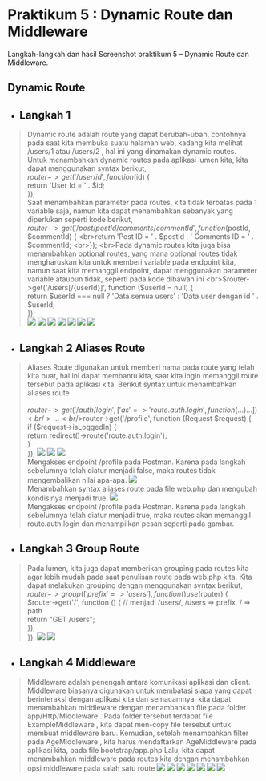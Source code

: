 # Praktikum  5 : Dynamic Route dan Middleware

Langkah-langkah dan hasil Screenshot praktikum 5 – Dynamic Route dan Middleware.
## Dynamic Route
* ## Langkah 1 
>  Dynamic route adalah route yang dapat berubah-ubah, contohnya pada saat kita membuka
suatu halaman web, kadang kita melihat /users/1 atau /users/2 , hal ini yang dinamakan
dynamic routes.
<br>Untuk menambahkan dynamic routes pada aplikasi lumen kita, kita dapat menggunakan
syntax berikut,
<br>$router->get('/user/{id}', function ($id) {
<br>return 'User Id = ' . $id;
<br>});
<br>Saat menambahkan parameter pada routes, kita tidak terbatas pada 1 variable saja, namun
kita dapat menambahkan sebanyak yang diperlukan seperti kode berikut,
<br>$router->get('/post/{postId}/comments/{commentId}', function ($postId, $commentId) {
<br>return 'Post ID = ' . $postId . ' Comments ID = ' . $commentId;
<br>});
<br>Pada dynamic routes kita juga bisa menambahkan optional routes, yang mana optional
routes tidak mengharuskan kita untuk memberi variable pada endpoint kita, namun saat kita
memanggil endpoint, dapat menggunakan parameter variable ataupun tidak, seperti pada
kode dibawah ini
<br>$router->get('/users[/{userId}]', function ($userId = null) {
<br>return $userId === null ? 'Data semua users' : 'Data user dengan id ' . $userId;
<br>});
<br>![](../Screenshoot/Modul5/1.PNG)
![](../Screenshoot/Modul5/1.1.PNG)
![](../Screenshoot/Modul5/1.2.PNG)
![](../Screenshoot/Modul5/1.2.1.PNG)
![](../Screenshoot/Modul5/1.3.PNG)
![](../Screenshoot/Modul5/1.3.1.PNG)
![](../Screenshoot/Modul5/1.3.2.PNG)

* ## Langkah 2 Aliases Route
> Aliases Route digunakan untuk memberi nama pada route yang telah kita buat, hal ini dapat
membantu kita, saat kita ingin memanggil route tersebut pada aplikasi kita. Berikut syntax
untuk menambahkan aliases route<br /><br />
$router->get('/auth/login', ['as' => 'route.auth.login', function (...) {...}])
<br />...
<br />$router->get('/profile', function (Request $request) {
<br />if ($request->isLoggedIn) {
<br />return redirect()->route('route.auth.login');
<br />}
<br />});
![](../Screenshoot/Modul5/2.PNG)
![](../Screenshoot/Modul5/2.1.PNG)
![](../Screenshoot/Modul5/2.3.PNG)
<br>Mengakses endpoint /profile pada Postman. Karena pada langkah sebelumnya telah diatur menjadi false, maka routes tidak mengembalikan nilai apa-apa.
![](../Screenshoot/Modul5/2.4.PNG)
<br>Menambahkan syntax aliases route pada file web.php dan mengubah kondisinya menjadi true.
![](../Screenshoot/Modul5/2.5.PNG)
<br>Mengakses endpoint /profile pada Postman. Karena pada langkah sebelumnya telah diatur menjadi true, maka routes akan memanggil route.auth.login dan menampilkan pesan seperti pada gambar.

* ## Langkah 3 Group Route
> Pada lumen, kita juga dapat memberikan grouping pada routes kita agar lebih mudah pada
saat penulisan route pada web.php kita. Kita dapat melakukan grouping dengan
menggunakan syntax berikut,
<br />$router->group(['prefix' => 'users'], function () use ($router) {
<br />$router->get('/', function () { // menjadi /users/, /users => prefix, / => path
<br />return "GET /users";
<br />});
<br />});
![](../Screenshoot/Modul5/3.PNG)
![](../Screenshoot/Modul5/3.1.PNG)

* ## Langkah 4 Middleware
>  Middleware adalah penengah antara komunikasi aplikasi dan client. Middleware biasanya digunakan untuk membatasi siapa yang dapat berinteraksi dengan aplikasi kita dan semacamnya, kita dapat menambahkan middleware dengan menambahkan file pada folder app/Http/Middleware . Pada folder tersebut terdapat file ExampleMiddleware , kita dapat men-copy file tersebut untuk membuat middleware baru.
> Kemudian, setelah menambahkan filter pada AgeMiddleware , kita harus mendaftarkan
AgeMiddleware pada aplikasi kita, pada file bootstrap/app.php
> Lalu, kita dapat menambahkan middleware pada routes kita dengan menambahkan opsi
middleware pada salah satu route
![](../Screenshoot/Modul5/4.PNG)
![](../Screenshoot/Modul5/4.1.PNG)
![](../Screenshoot/Modul5/4.2.PNG)
![](../Screenshoot/Modul5/4.3.PNG)
![](../Screenshoot/Modul5/4.4.PNG)
![](../Screenshoot/Modul5/4.5.PNG)
![](../Screenshoot/Modul5/4.6.PNG)
